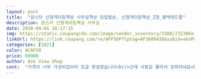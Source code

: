 ```yaml
---
layout: post 
title:  "문스타 신형게이밍책상 사무실책상 당일발송, 신형게이밍책상_Z형_블랙레드줄" 
description: 문스타 신형게이밍책상 사무실 ..
date: 2020-09-01 16:17:15 
img: https://static.coupangcdn.com/image/vendor_inventory/3308/732306e16b91c3905e200f821b64b4dfba7a9438b189510f995f64a88480.jpg 
linkUrl: https://link.coupang.com/re/AFFSDP?lptag=AF3600438&subid=ahnPublicAsk&pageKey=1980412977&itemId=3369509778&vendorItemId=71356227809&traceid=V0-113-22cc48e323748d88 
categories: [1021] 
color: 4CAF50 
price: 69900 
author: Ask View Shop 
cont:  "가격이 너무 가성비갑이라 조금 망설였습니다<br/>근데 사용감 좋아서 잊혀지네요<br/>근데 조립 하는 내내 먼지가 좀 심해서 계속 물티슈로 닦으면서 조립했어요 그냥 공장에서 작업 후 소비자한테 보내는 준비 없이 도매상한태 보내는 퀄리티로 배송왔습니다<br/>근데... <br/>... <br/>예뻐서... <br/>.<br/>울딸방 중딩용책상이 시급해서 시국이시국이라 머니가... <br/>.<br/><br/>너무 할인 많이하지만 상품 문제없음.<br/> 물티슈로 먼지 존나닦으면됨.<br/><br/>빨간줄이 포인트라 울딸 완전좋아라하네요 지가 게임도 안하면서<br/>사진은 울딸이 지방사진 누가 본다고(볼사람도 없는데... <br/>)<br/>솔직히 반값이상으로 할인해서 존나 불안했음 이거 사기아닌가.<br/> 택배는 잘왔고 물품도 이상없음.<br/> 조립 존나쉬움.<br/> 근데 역시나 이것도 할인하는이유가 재고 떨이인가 먼지가 존나많음 테이블 옆에도 살짝 기스같은것도있억는데 뭐 위에만 없음대니까 별문제없음.<br/> 결론.<br/><br/>스티커도 넘 좋아라하네요 왜이리 많이 넣어주셨는지 심심할때 지 맘대로 붙이기로<br/>아 그리고 옆에 라인 스티커를 처음부터 붙이고 작업을 하라고 했으면 좋았을탠데 정말 이 점은 맘에안드네요 스티커 제단도 별루고 설명서도 정말 대충되어있어서 보는 내내 이건 뭐지 하고 작업한게 좀 있습니다<br/>애기방이 조금 바닥이 쏠려 걱정했는데 높이조절이 가능하다고 해서 해보니 좋네요<br/>우선 튼튼해 보여요 용접이 보이지만 용접땜 조금 더 그리보일지도 ... <br/><br/>이 가격대에 이정도 물건이면 괜찮긴 하네요<br/>이런건 첨이라.<br/>.<br/>^^ 전체적으로 이가격에 이정도면 저는 한개더 살 수 있을거 같아요<br/>전 개인적으로 안붙이는걸로<br/>조립만 다 하면 만족하고 쓸수 있습니다<br/>책상밑에 덧대는게 있네요 전체적으로 흔들림이 적다고 할까요?<br/>크기 생각보다 넓음 근데 뭔가 조금 아쉽.<br/> 하지만 게이밍 컴터로 쓰기엔 충분 .<br/> 하지만 내가 다리가 길어서 구런지 테이블 밑 기둥바에ㅜ존나 무릎닿음<br/>" 
---
```

